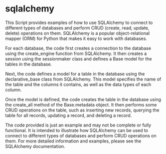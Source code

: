 # sqlalchemy
This Script provides examples of how to use SQLAlchemy to connect to different types of databases and perform CRUD (create, read, update, delete) operations on them. SQLAlchemy is a popular object-relational mapper (ORM) for Python that makes it easy to work with databases.

For each database, the code first creates a connection to the database using the create_engine function from SQLAlchemy. It then creates a session using the sessionmaker class and defines a Base model for the tables in the database.

Next, the code defines a model for a table in the database using the declarative_base class from SQLAlchemy. This model specifies the name of the table and the columns it contains, as well as the data types of each column.

Once the model is defined, the code creates the table in the database using the create_all method of the Base.metadata object. It then performs some CRUD operations on the table, such as inserting new records, querying the table for all records, updating a record, and deleting a record.

The code provided is just an example and may not be complete or fully functional. It is intended to illustrate how SQLAlchemy can be used to connect to different types of databases and perform CRUD operations on them. For more detailed information and examples, please see the SQLAlchemy documentation.
